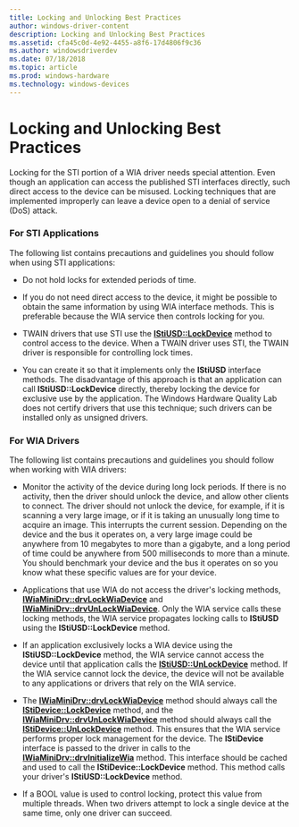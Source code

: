 ```yaml
---
title: Locking and Unlocking Best Practices
author: windows-driver-content
description: Locking and Unlocking Best Practices
ms.assetid: cfa45c0d-4e92-4455-a8f6-17d4806f9c36
ms.author: windowsdriverdev
ms.date: 07/18/2018
ms.topic: article
ms.prod: windows-hardware
ms.technology: windows-devices
---
```


# Locking and Unlocking Best Practices





Locking for the STI portion of a WIA driver needs special attention. Even though an application can access the published STI interfaces directly, such direct access to the device can be misused. Locking techniques that are implemented improperly can leave a device open to a denial of service (DoS) attack.

### For STI Applications

The following list contains precautions and guidelines you should follow when using STI applications:

-   Do not hold locks for extended periods of time.

-   If you do not need direct access to the device, it might be possible to obtain the same information by using WIA interface methods. This is preferable because the WIA service then controls locking for you.

-   TWAIN drivers that use STI use the [**IStiUSD::LockDevice**](https://msdn.microsoft.com/library/windows/hardware/ff543829) method to control access to the device. When a TWAIN driver uses STI, the TWAIN driver is responsible for controlling lock times.

-   You can create it so that it implements only the **IStiUSD** interface methods. The disadvantage of this approach is that an application can call **IStiUSD::LockDevice** directly, thereby locking the device for exclusive use by the application. The Windows Hardware Quality Lab does not certify drivers that use this technique; such drivers can be installed only as unsigned drivers.

### For WIA Drivers

The following list contains precautions and guidelines you should follow when working with WIA drivers:

-   Monitor the activity of the device during long lock periods. If there is no activity, then the driver should unlock the device, and allow other clients to connect. The driver should not unlock the device, for example, if it is scanning a very large image, or if it is taking an unusually long time to acquire an image. This interrupts the current session. Depending on the device and the bus it operates on, a very large image could be anywhere from 10 megabytes to more than a gigabyte, and a long period of time could be anywhere from 500 milliseconds to more than a minute. You should benchmark your device and the bus it operates on so you know what these specific values are for your device.

-   Applications that use WIA do not access the driver's locking methods, [**IWiaMiniDrv::drvLockWiaDevice**](https://msdn.microsoft.com/library/windows/hardware/ff544995) and [**IWiaMiniDrv::drvUnLockWiaDevice**](https://msdn.microsoft.com/library/windows/hardware/ff545012). Only the WIA service calls these locking methods, the WIA service propagates locking calls to **IStiUSD** using the **IStiUSD::LockDevice** method.

-   If an application exclusively locks a WIA device using the **IStiUSD::LockDevice** method, the WIA service cannot access the device until that application calls the [**IStiUSD::UnLockDevice**](https://msdn.microsoft.com/library/windows/hardware/ff543843) method. If the WIA service cannot lock the device, the device will not be available to any applications or drivers that rely on the WIA service.

-   The [**IWiaMiniDrv::drvLockWiaDevice**](https://msdn.microsoft.com/library/windows/hardware/ff544995) method should always call the [**IStiDevice::LockDevice**](https://msdn.microsoft.com/library/windows/hardware/ff543756) method, and the [**IWiaMiniDrv::drvUnLockWiaDevice**](https://msdn.microsoft.com/library/windows/hardware/ff545012) method should always call the [**IStiDevice::UnLockDevice**](https://msdn.microsoft.com/library/windows/hardware/ff543770) method. This ensures that the WIA service performs proper lock management for the device. The **IStiDevice** interface is passed to the driver in calls to the [**IWiaMiniDrv::drvInitializeWia**](https://msdn.microsoft.com/library/windows/hardware/ff544986) method. This interface should be cached and used to call the **IStiDevice::LockDevice** method. This method calls your driver's **IStiUSD::LockDevice** method.

-   If a BOOL value is used to control locking, protect this value from multiple threads. When two drivers attempt to lock a single device at the same time, only one driver can succeed.

 

 





